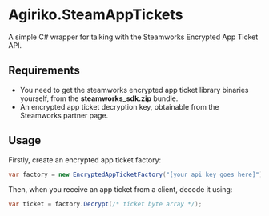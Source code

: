 # Agiriko.SteamAppTickets

A simple C# wrapper for talking with the Steamworks Encrypted App Ticket API.

## Requirements

- You need to get the steamworks encrypted app ticket library binaries yourself, from the **steamworks_sdk.zip** bundle.
- An encrypted app ticket decryption key, obtainable from the Steamworks partner page.

## Usage

Firstly, create an encrypted app ticket factory:

```cs
var factory = new EncryptedAppTicketFactory("[your api key goes here]");
```

Then, when you receive an app ticket from a client, decode it using:

```cs
var ticket = factory.Decrypt(/* ticket byte array */);
```
